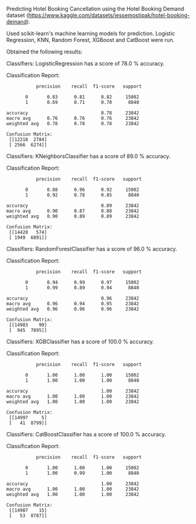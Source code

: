 Predicting Hotel Booking Cancellation using the Hotel Booking Demand dataset (https://www.kaggle.com/datasets/jessemostipak/hotel-booking-demand).

Used scikit-learn's machine learning models for prediction. Logistic Regression, KNN, Random Forest, XGBoost and CatBoost were run.


Obtained the following results:

Classifiers:  LogisticRegression has a score of 78.0 % accuracy.

Classification Report: 

               precision    recall  f1-score   support

           0       0.83      0.81      0.82     15002
           1       0.69      0.71      0.70      8840

    accuracy                           0.78     23842
    macro avg      0.76      0.76      0.76     23842
    weighted avg   0.78      0.78      0.78     23842
    
    Confusion Matrix: 
     [[12218  2784]
     [ 2566  6274]] 


Classifiers:  KNeighborsClassifier has a score of 89.0 % accuracy.

Classification Report: 

               precision    recall  f1-score   support

           0       0.88      0.96      0.92     15002
           1       0.92      0.78      0.85      8840

    accuracy                           0.89     23842
    macro avg      0.90      0.87      0.88     23842
    weighted avg   0.90      0.89      0.89     23842
    
    Confusion Matrix: 
     [[14428   574]
     [ 1949  6891]] 


Classifiers:  RandomForestClassifier has a score of 96.0 % accuracy.

Classification Report: 

               precision    recall  f1-score   support

           0       0.94      0.99      0.97     15002
           1       0.99      0.89      0.94      8840

    accuracy                           0.96     23842
    macro avg      0.96      0.94      0.95     23842
    weighted avg   0.96      0.96      0.96     23842
    
    Confusion Matrix: 
     [[14903    99]
     [  945  7895]] 


Classifiers:  XGBClassifier has a score of 100.0 % accuracy.

Classification Report: 

               precision    recall  f1-score   support

           0       1.00      1.00      1.00     15002
           1       1.00      1.00      1.00      8840

    accuracy                           1.00     23842
    macro avg      1.00      1.00      1.00     23842
    weighted avg   1.00      1.00      1.00     23842
    
    Confusion Matrix: 
     [[14997     5]
     [   41  8799]] 


Classifiers:  CatBoostClassifier has a score of 100.0 % accuracy.

Classification Report: 

               precision    recall  f1-score   support

           0       1.00      1.00      1.00     15002
           1       1.00      0.99      1.00      8840

    accuracy                           1.00     23842
    macro avg      1.00      1.00      1.00     23842
    weighted avg   1.00      1.00      1.00     23842
    
    Confusion Matrix: 
     [[14987    15]
     [   53  8787]] 
